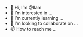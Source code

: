 - 👋 Hi, I’m @Ilam
- 👀 I’m interested in ...
- 🌱 I’m currently learning ...
- 💞️ I’m looking to collaborate on ...
- 📫 How to reach me ...

<!---
Ilamj/Ilamj is a ✨ special ✨ repository because its `README.md` (this file) appears on your GitHub profile.
You can click the Preview link to take a look at your changes.
--->
